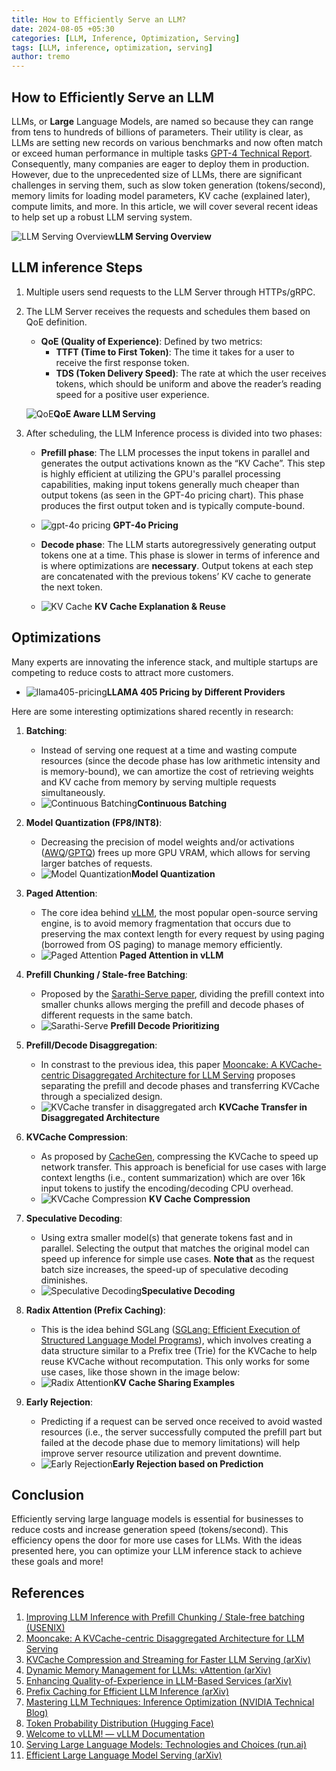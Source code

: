 ```yaml
---
title: How to Efficiently Serve an LLM?
date: 2024-08-05 +05:30
categories: [LLM, Inference, Optimization, Serving]
tags: [LLM, inference, optimization, serving]
author: tremo
---
```


## How to Efficiently Serve an LLM

LLMs, or **Large** Language Models, are named so because they can range from tens to hundreds of billions of parameters. Their utility is clear, as LLMs are setting new records on various benchmarks and now often match or exceed human performance in multiple tasks [GPT-4 Technical Report](https://arxiv.org/html/2303.08774v4). Consequently, many companies are eager to deploy them in production. However, due to the unprecedented size of LLMs, there are significant challenges in serving them, such as slow token generation (tokens/second), memory limits for loading model parameters, KV cache (explained later), compute limits, and more. In this article, we will cover several recent ideas to help set up a robust LLM serving system.

![LLM Serving Overview](/assets/img/posts/2024-08-05-How-to-Efficiently-serve-an-llm/inference-engines-and-servers-architecture.png)__LLM Serving Overview__

## LLM inference Steps

1. Multiple users send requests to the LLM Server through HTTPs/gRPC.
2. The LLM Server receives the requests and schedules them based on QoE definition.
   - **QoE (Quality of Experience)**: Defined by two metrics:
     - **TTFT (Time to First Token)**: The time it takes for a user to receive the first response token.
     - **TDS (Token Delivery Speed)**: The rate at which the user receives tokens, which should be uniform and above the reader’s reading speed for a positive user experience.
    
    ![QoE](/assets/img/posts/2024-08-05-How-to-Efficiently-serve-an-llm/QoE%20Intro.png)__QoE Aware LLM Serving__
    
3. After scheduling, the LLM Inference process is divided into two phases:
   - **Prefill phase**: The LLM processes the input tokens in parallel and generates the output activations known as the “KV Cache”. This step is highly efficient at utilizing the GPU's parallel processing capabilities, making input tokens generally much cheaper than output tokens (as seen in the GPT-4o pricing chart). This phase produces the first output token and is typically compute-bound.
    
   - ![gpt-4o pricing](/assets/img/posts/2024-08-05-How-to-Efficiently-serve-an-llm/gpt-4o%20pricing.png)
   __GPT-4o Pricing__
    
   - **Decode phase**: The LLM starts autoregressively generating output tokens one at a time. This phase is slower in terms of inference and is where optimizations are **necessary**. Output tokens at each step are concatenated with the previous tokens’ KV cache to generate the next token.
    
   - ![KV Cache](/assets/img/posts/2024-08-05-How-to-Efficiently-serve-an-llm/KV%20Caching%20explanation%20&%20reuse.png)
   __KV Cache Explanation & Reuse__

## Optimizations

Many experts are innovating the inference stack, and multiple startups are competing to reduce costs to attract more customers.

- ![llama405-pricing](/assets/img/posts/2024-08-05-How-to-Efficiently-serve-an-llm/Llama%20405%20pricing%20by%20different%20providers.jpg)__LLAMA 405 Pricing by Different Providers__

Here are some interesting optimizations shared recently in research:

1. **Batching**:
   - Instead of serving one request at a time and wasting compute resources (since the decode phase has low arithmetic intensity and is memory-bound), we can amortize the cost of retrieving weights and KV cache from memory by serving multiple requests simultaneously.
   - ![Continuous Batching](/assets/img/posts/2024-08-05-How-to-Efficiently-serve-an-llm/continuous-batching.png)__Continuous Batching__

2. **Model Quantization (FP8/INT8)**:
   - Decreasing the precision of model weights and/or activations ([AWQ](https://arxiv.org/abs/2306.00978)/[GPTQ](https://arxiv.org/abs/2210.17323)) frees up more GPU VRAM, which allows for serving larger batches of requests.
   - ![Model Quantization](/assets/img/posts/2024-08-05-How-to-Efficiently-serve-an-llm/Quantaization.png)__Model Quantization__
3. **Paged Attention**:
   - The core idea behind [vLLM](https://docs.vllm.ai/en/latest/index.html), the most popular open-source serving engine, is to avoid memory fragmentation that occurs due to preserving the max context length for every request by using paging (borrowed from OS paging) to manage memory efficiently.
   - ![Paged Attention](/assets/img/posts/2024-08-05-How-to-Efficiently-serve-an-llm/PagedAttention%20VLLM.png)
   __Paged Attention in vLLM__
4. **Prefill Chunking / Stale-free Batching**:
   - Proposed by the [Sarathi-Serve paper](https://www.usenix.org/system/files/osdi24-agrawal.pdf), dividing the prefill context into smaller chunks allows merging the prefill and decode phases of different requests in the same batch.
   - ![Sarathi-Serve](/assets/img/posts/2024-08-05-How-to-Efficiently-serve-an-llm/Prefill%20decode%20prioritizing.png)
   __Prefill Decode Prioritizing__
5. **Prefill/Decode Disaggregation**:
   - In constrast to the previous idea, this paper [Mooncake: A KVCache-centric Disaggregated
Architecture for LLM Serving](https://arxiv.org/pdf/2407.00079) proposes separating the prefill and decode phases and transferring KVCache through a specialized design.
   - ![KVCache transfer in disaggregated arch](/assets/img/posts/2024-08-05-How-to-Efficiently-serve-an-llm/KVCache%20transfer%20in%20disaggregated%20arch.png)
   __KVCache Transfer in Disaggregated Architecture__
6. **KVCache Compression**:
   - As proposed by [CacheGen](https://arxiv.org/pdf/2310.07240), compressing the KVCache to speed up network transfer. This approach is beneficial for use cases with large context lengths (i.e., content summarization) which are over 16k input tokens to justify the encoding/decoding CPU overhead.
   - ![KVCache Compression](/assets/img/posts/2024-08-05-How-to-Efficiently-serve-an-llm/KV%20Compression.png)
   __KV Cache Compression__
7. **Speculative Decoding**:
   - Using extra smaller model(s) that generate tokens fast and in parallel. Selecting the output that matches the original model can speed up inference for simple use cases. **Note that** as the request batch size increases, the speed-up of speculative decoding diminishes.
   - ![Speculative Decoding](/assets/img/posts/2024-08-05-How-to-Efficiently-serve-an-llm/Speculative%20Decoding.png)__Speculative Decoding__
8. **Radix Attention (Prefix Caching)**:
   - This is the idea behind SGLang ([SGLang: Efficient Execution of
Structured Language Model Programs](https://arxiv.org/pdf/2312.07104)), which involves creating a data structure similar to a Prefix tree (Trie) for the KVCache to help reuse KVCache without recomputation. This only works for some use cases, like those shown in the image below:
   - ![Radix Attention](/assets/img/posts/2024-08-05-How-to-Efficiently-serve-an-llm/KV%20Cache%20sharing%20examples.png)__KV Cache Sharing Examples__
9. **Early Rejection**:
   - Predicting if a request can be served once received to avoid wasted resources (i.e., the server successfully computed the prefill part but failed at the decode phase due to memory limitations) will help improve server resource utilization and prevent downtime.
   - ![Early Rejection](/assets/img/posts/2024-08-05-How-to-Efficiently-serve-an-llm/Early%20Rejection%20based%20on%20prediction.png)__Early Rejection based on Prediction__

## Conclusion

Efficiently serving large language models is essential for businesses to reduce costs and increase generation speed (tokens/second). This efficiency opens the door for more use cases for LLMs. With the ideas presented here, you can optimize your LLM inference stack to achieve these goals and more!


## References

1. [Improving LLM Inference with Prefill Chunking / Stale-free batching (USENIX)](https://www.usenix.org/system/files/osdi24-agrawal.pdf)
2. [Mooncake: A KVCache-centric Disaggregated
Architecture for LLM Serving](https://arxiv.org/pdf/2407.00079)
3. [KVCache Compression and Streaming for Faster LLM Serving (arXiv)](https://arxiv.org/pdf/2310.07240)
4. [Dynamic Memory Management for LLMs: vAttention (arXiv)](https://arxiv.org/pdf/2405.04437)
5. [Enhancing Quality-of-Experience in LLM-Based Services (arXiv)](https://arxiv.org/pdf/2404.16283)
6. [Prefix Caching for Efficient LLM Inference (arXiv)](https://arxiv.org/pdf/2312.07104)
7. [Mastering LLM Techniques: Inference Optimization (NVIDIA Technical Blog)](https://developer.nvidia.com/blog/mastering-llm-techniques-inference-optimization/)
8. [Token Probability Distribution (Hugging Face)](https://huggingface.co/spaces/osanseviero/token_probability_distribution)
9. [Welcome to vLLM! — vLLM Documentation](https://docs.vllm.ai/en/stable/)
10. [Serving Large Language Models: Technologies and Choices (run.ai)](https://www.run.ai/blog/serving-large-language-models)
11. [Efficient Large Language Model Serving (arXiv)](https://arxiv.org/pdf/2402.16363)

